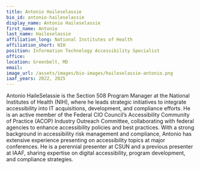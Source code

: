 ```yaml
---
title: Antonio Haileselassie
bio_id: antonio-haileselassie
display_name: Antonio Haileselassie
first_name: Antonio
last_name: Haileselassie
affiliation_long: National Institutes of Health
affiliation_short: NIH
position: Information Technology Accessibility Specialist
office: 
location: Greenbelt, MD
email: 
image_url: /assets/images/bio-images/haileselassie-antonio.png
iaaf_years: 2022, 2025
---
```

Antonio HaileSelassie is the Section 508 Program Manager at the National Institutes of Health (NIH), where he leads strategic initiatives to integrate accessibility into IT acquisitions, development, and compliance efforts. He is an active member of the Federal CIO Council’s Accessibility Community of Practice (ACOP) Industry Outreach Committee, collaborating with federal agencies to enhance accessibility policies and best practices. With a strong background in accessibility risk management and compliance, Antonio has extensive experience presenting on accessibility topics at major conferences. He is a perennial presenter at CSUN and a previous presenter at IAAF, sharing expertise on digital accessibility, program development, and compliance strategies.